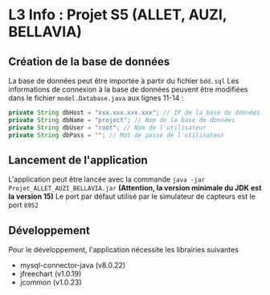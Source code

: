 # L3 Info : Projet S5 (ALLET, AUZI, BELLAVIA)

## Création de la base de données
La base de données peut être importée à partir du fichier `bdd.sql`
Les informations de connexion à la base de données peuvent être modifiées dans le fichier `model.Database.java` aux lignes 11-14 :
```java
private String dbHost = "xxx.xxx.xxx.xxx"; // IP de la base de données
private String dbName = "project"; // Nom de la base de données
private String dbUser = "root"; // Nom de l'utilisateur
private String dbPass = ""; // Mot de passe de l'utilisateur
```

## Lancement de l'application
L'application peut être lancée avec la commande `java -jar Projet_ALLET_AUZI_BELLAVIA.jar` **(Attention, la version minimale du JDK est la version 15)**
Le port par défaut utilisé par le simulateur de capteurs est le port `8952`

## Développement
Pour le développement, l'application nécessite les librairies suivantes
- mysql-connector-java (v8.0.22)
- jfreechart (v1.0.19)
- jcommon (v1.0.23)
